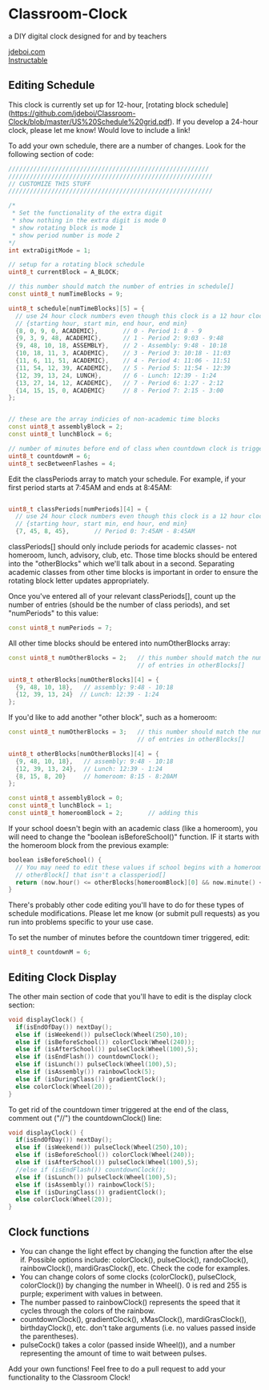 # Classroom-Clock
a DIY digital clock designed for and by teachers


[jdeboi.com](http://jdeboi.com/)  
[Instructable](http://www.instructables.com/editInstructable/edit/E8J84XOION6POZY/)


## Editing Schedule

This clock is currently set up for 12-hour, [rotating block schedule] (https://github.com/jdeboi/Classroom-Clock/blob/master/US%20Schedule%20grid.pdf). If you develop a 24-hour clock, please let me know! Would love to include a link!

To add your own schedule, there are a number of changes. Look for the following section of code:

```c++
////////////////////////////////////////////////////////
/////////////////////////////////////////////////////////
// CUSTOMIZE THIS STUFF
/////////////////////////////////////////////////////////

/*
 * Set the functionality of the extra digit
 * show nothing in the extra digit is mode 0
 * show rotating block is mode 1
 * show period number is mode 2
*/
int extraDigitMode = 1;

// setup for a rotating block schedule
uint8_t currentBlock = A_BLOCK;

// this number should match the number of entries in schedule[]
const uint8_t numTimeBlocks = 9;

uint8_t schedule[numTimeBlocks][5] = {
  // use 24 hour clock numbers even though this clock is a 12 hour clock
  // {starting hour, start min, end hour, end min}
  {8, 0, 9, 0, ACADEMIC},       // 0 - Period 1: 8 - 9
  {9, 3, 9, 48, ACADEMIC},      // 1 - Period 2: 9:03 - 9:48
  {9, 48, 10, 18, ASSEMBLY},    // 2 - Assembly: 9:48 - 10:18
  {10, 18, 11, 3, ACADEMIC},    // 3 - Period 3: 10:18 - 11:03
  {11, 6, 11, 51, ACADEMIC},    // 4 - Period 4: 11:06 - 11:51
  {11, 54, 12, 39, ACADEMIC},   // 5 - Period 5: 11:54 - 12:39
  {12, 39, 13, 24, LUNCH},      // 6 - Lunch: 12:39 - 1:24
  {13, 27, 14, 12, ACADEMIC},   // 7 - Period 6: 1:27 - 2:12
  {14, 15, 15, 0, ACADEMIC}     // 8 - Period 7: 2:15 - 3:00
};


// these are the array indicies of non-academic time blocks
const uint8_t assemblyBlock = 2;
const uint8_t lunchBlock = 6;

// number of minutes before end of class when countdown clock is triggered
uint8_t countdownM = 6;
uint8_t secBetweenFlashes = 4;
```

Edit the classPeriods array to match your schedule. For example, if your first period starts at 7:45AM and ends at 8:45AM:

```c++

uint8_t classPeriods[numPeriods][4] = {
  // use 24 hour clock numbers even though this clock is a 12 hour clock
  // {starting hour, start min, end hour, end min}
  {7, 45, 8, 45},       // Period 0: 7:45AM - 8:45AM

```

classPeriods[] should only include periods for academic classes- not homeroom, lunch, advisory, club, etc. Those time blocks should be entered into the "otherBlocks" which we'll talk about in a second. Separating academic classes from other time blocks is important in order to ensure the rotating block letter updates appropriately.

Once you've entered all of your relevant classPeriods[], count up the number of entries (should be the number of class periods), and set "numPeriods" to this value:

```c++
const uint8_t numPeriods = 7;
```

All other time blocks should be entered into numOtherBlocks array:

```c++
const uint8_t numOtherBlocks = 2;   // this number should match the number
                                    // of entries in otherBlocks[]

uint8_t otherBlocks[numOtherBlocks][4] = {
  {9, 48, 10, 18},   // assembly: 9:48 - 10:18
  {12, 39, 13, 24}  // Lunch: 12:39 - 1:24
};

```

If you'd like to add another "other block", such as a homeroom:

```c++
const uint8_t numOtherBlocks = 3;   // this number should match the number
                                    // of entries in otherBlocks[]

uint8_t otherBlocks[numOtherBlocks][4] = {
  {9, 48, 10, 18},   // assembly: 9:48 - 10:18
  {12, 39, 13, 24},  // Lunch: 12:39 - 1:24
  {8, 15, 8, 20}     // homeroom: 8:15 - 8:20AM
};

const uint8_t assemblyBlock = 0;
const uint8_t lunchBlock = 1;
const uint8_t homeroomBlock = 2;       // adding this
```
If your school doesn't begin with an academic class (like a homeroom), you will need to change the "boolean isBeforeSchool()" function. IF it starts with the homeroom block from the previous example:

```c++
boolean isBeforeSchool() {
  // You may need to edit these values if school begins with a homeroom or
  // otherBlock[] that isn't a classperiod[]
  return (now.hour() <= otherBlocks[homeroomBlock][0] && now.minute() < otherBlocks[homeroomBlock][1]);
}
```
There's probably other code editing you'll have to do for these types of schedule modifications. Please let me know (or submit pull requests) as you run into problems specific to your use case.

To set the number of minutes before the countdown timer triggered, edit:

```c++
uint8_t countdownM = 6;
```

## Editing Clock Display
The other main section of code that you'll have to edit is the display clock section:

```c++
void displayClock() {
  if(isEndOfDay()) nextDay();
  else if (isWeekend()) pulseClock(Wheel(250),10);
  else if (isBeforeSchool()) colorClock(Wheel(240));
  else if (isAfterSchool()) pulseClock(Wheel(100),5);
  else if (isEndFlash()) countdownClock();
  else if (isLunch()) pulseClock(Wheel(100),5);
  else if (isAssembly()) rainbowClock(5);
  else if (isDuringClass()) gradientClock();
  else colorClock(Wheel(20));
}
```

To get rid of the countdown timer triggered at the end of the class, comment out ("//") the countdownClock() line:

```c++
void displayClock() {
  if(isEndOfDay()) nextDay();
  else if (isWeekend()) pulseClock(Wheel(250),10);
  else if (isBeforeSchool()) colorClock(Wheel(240));
  else if (isAfterSchool()) pulseClock(Wheel(100),5);
  //else if (isEndFlash()) countdownClock();
  else if (isLunch()) pulseClock(Wheel(100),5);
  else if (isAssembly()) rainbowClock(5);
  else if (isDuringClass()) gradientClock();
  else colorClock(Wheel(20));
}
```

## Clock functions
- You can change the light effect by changing the function after the else if. Possible options include: colorClock(), pulseClock(), randoClock(), rainbowClock(), mardiGrasClock(), etc. Check the code for examples.
- You can change colors of some clocks (colorClock(), pulseClock, colorClock()) by changing the number in Wheel(). 0 is red and 255 is purple; experiment with values in between.
- The number passed to rainbowClock() represents the speed that it cycles through the colors of the rainbow.
- countdownClock(), gradientClock(), xMasClock(), mardiGrasClock(), birthdayClock(), etc. don't take arguments (i.e. no values passed inside the parentheses).
- pulseCock() takes a color (passed inside Wheel()), and a number representing the amount of time to wait between pulses.

Add your own functions! Feel free to do a pull request to add your functionality to the Classroom Clock!
